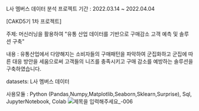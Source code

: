 L사 멤버스 데이터 분석
프로젝트 기간 : 2022.03.14 ~ 2022.04.04

[CAKD5기 1차 프로젝트]

주제: 머신러닝을 활용하여 "유통 산업 데이터를 기반으로 구매감소 고객 예측 및 솔루션 구축"

내용 : 유통산업에서 다양해지는 소비자들의 구매패턴을 파악하여 군집화하고 군집에 따른 대응 방안을 세움으로써 고객들의 니즈를 충족시키고 구매 감소를 예방하는 솔루션을 구축하였습니다.

datasets: L사 멤버스 데이터

사용모듈 : Python (Pandas,Numpy,Matplotlib,Seaborn,Sklearn,Surprise), Sql, JupyterNotebook, Colab
![제목을 입력해주세요_-006](https://user-images.githubusercontent.com/96768479/175235451-56e00b71-014a-4537-ac8a-752e0f1bee02.png)
